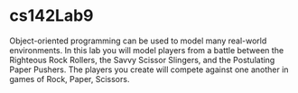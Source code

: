 # cs142Lab9
Object-oriented programming can be used to model many real-world environments. In this lab you will model players from a battle between the Righteous Rock Rollers, the Savvy Scissor Slingers, and the Postulating Paper Pushers.  The players you create will compete against one another in games of Rock, Paper, Scissors.

